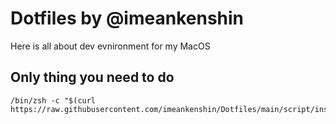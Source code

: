 # Dotfiles by @imeankenshin
Here is all about dev evnironment for my MacOS
## Only thing you need to do
```shell
/bin/zsh -c "$(curl https://raw.githubusercontent.com/imeankenshin/Dotfiles/main/script/install.zsh)"
```
